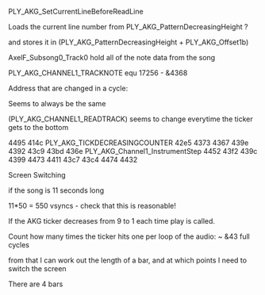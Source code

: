 


PLY_AKG_SetCurrentLineBeforeReadLine

Loads the current line number from PLY_AKG_PatternDecreasingHeight ?

and stores it in (PLY_AKG_PatternDecreasingHeight + PLY_AKG_Offset1b)




AxelF_Subsong0_Track0 hold all of the note data from the song


 PLY_AKG_CHANNEL1_TRACKNOTE equ 17256 - &4368

Address that are changed in a cycle:

Seems to always be the same

(PLY_AKG_CHANNEL1_READTRACK) seems to change everytime the ticker gets to the bottom


4495
414c    PLY_AKG_TICKDECREASINGCOUNTER
42e5
4373
4367
439e
4392
43c9
43bd 
436e    PLY_AKG_Channel1_InstrumentStep
4452
43f2
439c
4399
4473
4411
43c7
43c4
4474
4432


Screen Switching

if the song is 11 seconds long

11*50 = 550 vsyncs - check that this is reasonable!


If the AKG ticker decreases from 9 to 1 each time play is called. 

Count how many times the ticker hits one per loop of the audio: ~ &43 full cycles

from that I can work out the length of a bar, and at which points I need to switch the screen

There are 4 bars



